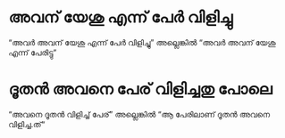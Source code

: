 # അവന് യേശു എന്ന് പേർ വിളിച്ചു
“അവർ അവന് യേശു എന്ന് പേർ വിളിച്ചു” അല്ലെങ്കിൽ “അവർ അവന് യേശു എന്ന് പേരിട്ടു”
# ദൂതൻ അവനെ പേര് വിളിച്ചതു പോലെ 
“അവനെ ദൂതൻ വിളിച്ച് പേര്” അല്ലെങ്കിൽ “ആ പേരിലാണ് ദൂതൻ അവനെ വിളിച്ച.ത്“
